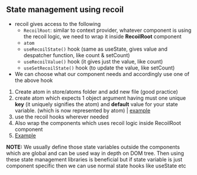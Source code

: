 ## State management using recoil

-  recoil gives access to the following
   -  `RecoilRoot`: similar to context provider, whatever component is using the recoil logic, we need to wrap it inside **RecoilRoot** component
   -  `atom`
   -  `useRecoilState()` hook (same as useState, gives value and despatcher function, like count & setCount)
   -  `useRecoilValue()` hook (it gives just the value, like count)
   -  `useSetRecoilState()` hook  (to update the value, like setCount)
- We can choose what our component needs and accordingly use one of the above hook
  

1. Create atom in store/atoms folder and add new file (good practice)
2. create atom which expects 1 object argument having must one unique **key** (it uniquely signifies the atom) and **default** value for your state variable. (which is now represented by atom) | [example](https://github.com/princebansal7/Web-Development-Concepts/blob/main/react-js/23.react-state-management-recoil/src/store/atoms/count.jsx)
3. use the recoil hooks wherever needed
4. Also wrap the components which uses recoil logic inside RecoilRoot component 
5. [Example](https://github.com/princebansal7/Web-Development-Concepts/blob/main/react-js/23.react-state-management-recoil/src/App.jsx)


**NOTE:** 
We usually define those state variables outside the components which are global and can be used way in depth on DOM tree. Then using these state management libraries is beneficial but if state variable is just component specific then we can use normal state hooks like useState etc